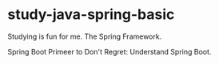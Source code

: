 # study-java-spring-basic
Studying is fun for me. The Spring Framework.

Spring Boot Primeer to  Don't Regret: Understand Spring Boot.

